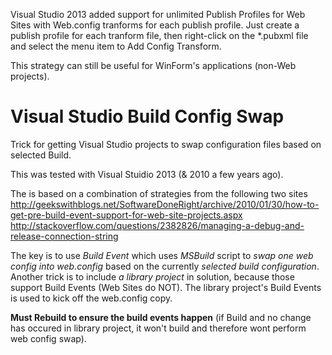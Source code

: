 Visual Studio 2013 added support for unlimited Publish Profiles for Web Sites with Web.config tranforms for each publish profile.  Just create a publish profile for each tranform file, then right-click on the *.pubxml file and select the menu item to Add Config Transform.

This strategy can still be useful for WinForm's applications (non-Web projects).

# Visual Studio Build Config Swap
Trick for getting Visual Studio projects to swap configuration files based on selected Build.

This was tested with Visual Stuidio 2013 (& 2010 a few years ago).

The is based on a combination of strategies from the following two sites
http://geekswithblogs.net/SoftwareDoneRight/archive/2010/01/30/how-to-get-pre-build-event-support-for-web-site-projects.aspx
http://stackoverflow.com/questions/2382826/managing-a-debug-and-release-connection-string

The key is to use *Build Event* which uses *MSBuild* script to *swap one web config into web.config* based on the currently *selected build configuration*.  Another trick is to include *a library project* in solution, because those support Build Events (Web Sites do NOT).  The library project's Build Events is used to kick off the web.config copy.

**Must Rebuild to ensure the build events happen** (if Build and no change has occured in library project, it won't build and therefore wont perform web config swap).

